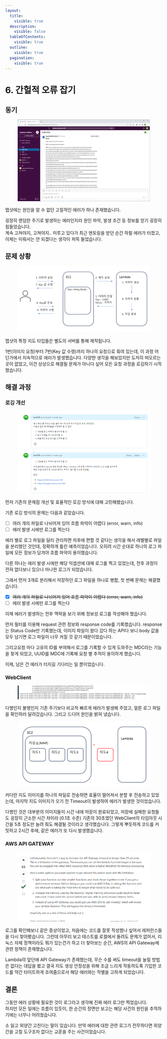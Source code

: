 ```yaml
---
layout:
  title:
    visible: true
  description:
    visible: false
  tableOfContents:
    visible: true
  outline:
    visible: true
  pagination:
    visible: true
---
```


# 6. 간헐적 오류 잡기

## 동기

<figure><img src="../../.gitbook/assets/image (18).png" alt=""><figcaption></figcaption></figure>

맵샷에는 원인을 알 수 없던 고질적인 에러가 하나 존재했습니다.

굉장히 랜덤한 주기로 발생하는 에러인지라 원인 파악, 발생 조건 등 정보를 얻기 굉장히 힘들었습니다.\
계속 고쳐야지, 고쳐야지.. 미루고 있다가 최근 멘토링을 받던 순간 하필 에러가 터졌고, 이제는 미뤄서는 안 되겠다는 생각이 퍼뜩 들었습니다.

## 문제 상황

<figure><img src="../../.gitbook/assets/image (8).png" alt=""><figcaption></figcaption></figure>

맵샷의 특정 지도 타입들은 별도의 서버를 통해 제작됩니다.

1번(이미지 요청)부터 7번(Key 값 수령)까지 하나의 요청으로 묶여 있는데, 이 과정 어딘가에서 지속적으로 에러가 발생했습니다. 다양한 생각을 해보았지만 도저히 떠오르는 곳이 없었고, 이건 상상으로 해결될 문제가 아니다 싶어 모든 요청 과정을 로깅하기 시작했습니다.

## 해결 과정

### 로깅 개선

<figure><img src="../../.gitbook/assets/image (15).png" alt=""><figcaption></figcaption></figure>

먼저 기존의 문제점 개선 및 효율적인 로깅 방식에 대해 고민해봤습니다.

기존 로깅 방식의 문제는 다음과 같았습니다.

* [ ] 여러 개의 파일로 나뉘어져 있어 흐름 파악이 어렵다 (error, warn, info)
* [ ] 에러 발생 시에만 로그를 찍는다

에러 별로 로그 파일을 달리 관리하면 차후에 편할 것 같다는 생각을 해서 레벨별로 파일을 분리했던 것인데, 정확하게 틀린 예측이었습니다. 오히려 시간 순대로 하나의 로그 파일에 모든 정보가 담겨야 흐름 파악이 용이했습니다.

다른 하나는 에러 발생 시에만 해당 익셉션에 대헤 로그를 찍고 있었는데, 전후 과정이 전혀 없다보니 있으나 마나한 로그가 되었습니다.

그래서 먼저 3개로 분리해서 저장하던 로그 파일을 하나로 병합, 첫 번째 문제는 해결했습니다.

* [x] ~~여러 개의 파일로 나뉘어져 있어 흐름 파악이 어렵다 (error, warn, info)~~
* [ ] 에러 발생 시에만 로그를 찍는다

이제 에러가 발생하는 전후 맥락을 보기 위해 정보성 로그를 작성해야 했습니다.

먼저 필터를 이용해 request 관련 정보와 response code를 기록했습니다. response는 Status Code만 기록했는데, 이미지 파일이 왔다 갔다 하는 API다 보니 body 값을 모두 남기면 로그 파일이 너무 커질 것 같기 때문이었습니다.

그리고요청 마다 고유의 ID를 부여해서 로그를 기록할 수 있게 도와주는 MDC라는 기능을 찾게 되었고, UUID를 MDC에 기록해 요청 별 추적이 용이하게 했습니다.

이제, 남은 건 에러가 터지길 기다리는 일 뿐이었습니다.

### WebClient

<figure><img src="../../.gitbook/assets/image (4) (1).png" alt=""><figcaption></figcaption></figure>

다행인지 불행인지 기존 주기보다 비교적 빠르게 에러가 발생해 주었고, 얼른 로그 파일을 확인하러 달려갔습니다. 그리고 드디어 원인을 밝혀 냈습니다.

<figure><img src="../../.gitbook/assets/image (25).png" alt=""><figcaption></figcaption></figure>

커다란 지도 이미지를 하나의 파일로 전송하면 효율이 떨어져서 분할 후 전송하고 있었는데, 마지막 지도 이미지가 오기 전 Timeout이 발생하여 에러가 발생한 것이었습니다.

다행인 것은 대부분의 이미지들이 시간 내에 저장이 완료되었고, 저장에 실패한 요청들도 굉장히 근소한 시간 차이라 (0.1초 수준) 기존의 30초였던 WebClient의 타임아웃 시간을 5초 정도만 늘려 줘도 해결될 것이라고 생각했습니다. 그렇게 뿌듯하게 코드를 커밋하고 2시간 후에, 같은 에러가 또 다시 발생했습니다.

### AWS API GATEWAY

<figure><img src="../../.gitbook/assets/image (2) (1) (2).png" alt=""><figcaption></figcaption></figure>

로그를 확인해보니 같은 증상이었고, 처음에는 코드를 잘못 작성했나 싶어서 레퍼런스들을 다시 찾아봤습니다. 그런데 아무리 보고 테스트를 로컬에서 돌려도 문제가 없어서, 리눅스 자체 정책이라도 뭐가 있는건가 하고 더 찾아보는 순간, AWS의 API Gateway에 관련 정책이 존재했습니다.

Lambda의 앞단에 API Gateway가 존재했는데, 무슨 수를 써도 timeout을 늘릴 방법은 없다는 대답을 봤고 결국 지도 생성 안정성을 위해 조금 느리게 작동하도록 기입한 코드를 약간 타이트하게 조여줌으로서 해당 에러와는 작별을 고하게 되었습니다.

## 결론

그동안 에러 상황에 필요한 것이 로그라고 생각해 진짜 에러 로그만 찍었습니다.\
하지만 모든 일에는 흐름이 있듯이, 한 순간의 장면만 보고는 해당 사건의 원인을 추적하기에는 너무나 어려웠습니다.&#x20;

소 잃고 외양간 고친다는 말이 있습니다. 만약 에러에 대한 관련 로그가 전무하다면 외양간을 고칠 도구조차 없다는 교훈을 주는 사건이었습니다.



